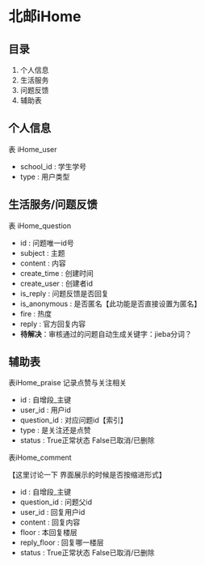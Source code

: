 # 北邮iHome

## 目录

1. 个人信息
2. 生活服务
3. 问题反馈
4. 辅助表

## 个人信息

表 iHome_user

- school_id : 学生学号
- type : 用户类型

## 生活服务/问题反馈

表 iHome_question

- id : 问题唯一id号
- subject : 主题
- content : 内容
- create_time : 创建时间
- create_user : 创建者id
- is_reply : 问题反馈是否回复
- is_anonymous : 是否匿名【此功能是否直接设置为匿名】
- fire : 热度
- reply : 官方回复内容
- **待解决**：审核通过的问题自动生成关键字：jieba分词？

## 辅助表

表iHome_praise 记录点赞与关注相关

* id : 自增段_主键
* user_id : 用户id
* question_id : 对应问题id【索引】
* type : 是关注还是点赞
* status : True正常状态 False已取消/已删除

表iHome_comment

【这里讨论一下 界面展示的时候是否按缩进形式】

- id : 自增段_主键
- question_id : 问题父id
- user_id : 回复用户id
- content : 回复内容
- floor : 本回复楼层
- reply_floor : 回复哪一楼层
- status : True正常状态 False已取消/已删除

